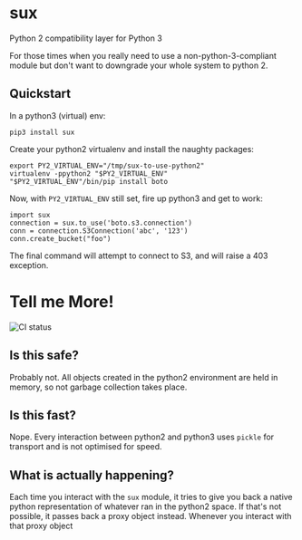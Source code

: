 sux
===

Python 2 compatibility layer for Python 3

For those times when you really need to use a
non-python-3-compliant module but don't
want to downgrade your whole system to python 2.

Quickstart
----------
In a python3 (virtual) env:

    pip3 install sux

Create your python2 virtualenv and install the
naughty packages:

    export PY2_VIRTUAL_ENV="/tmp/sux-to-use-python2"
    virtualenv -ppython2 "$PY2_VIRTUAL_ENV"
    "$PY2_VIRTUAL_ENV"/bin/pip install boto

Now, with `PY2_VIRTUAL_ENV` still set, fire up python3
and get to work:

    import sux
    connection = sux.to_use('boto.s3.connection')
    conn = connection.S3Connection('abc', '123')
    conn.create_bucket("foo")

The final command will attempt to connect to S3, and will raise a
403 exception.


Tell me More!
=============
![CI status](https://travis-ci.org/nicois/sux.svg?branch=master)

Is this safe?
-------------
Probably not. All objects created in the python2 environment are
held in memory, so not garbage collection takes place.

Is this fast?
-------------
Nope. Every interaction between python2 and python3 uses `pickle` for
transport and is not optimised for speed.

What is actually happening?
---------------------------
Each time you interact with the `sux` module, it tries to give you back a
native python representation of whatever ran in the python2 space. If
that's not possible, it passes back a proxy object instead. Whenever you
interact with that proxy object
